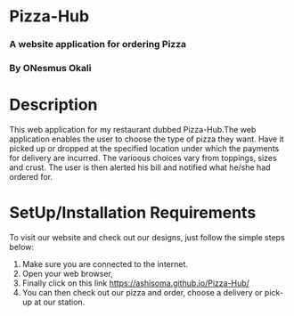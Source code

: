 # Pizza-Hub
### A website application for ordering Pizza 

### By **ONesmus Okali**

# Description
This web application for my restaurant dubbed Pizza-Hub.The web application enables the user to choose the type of pizza they want. Have it picked up or dropped at the specified location under which the payments for delivery are incurred. The varioous choices vary from toppings, sizes and crust. The user is then alerted his bill and notified what he/she had ordered for. 

# SetUp/Installation Requirements
To visit our website and check out our designs, just follow the simple steps below:
1. Make sure you are connected to the internet.
2. Open your web browser,
3. Finally click on this link https://ashisoma.github.io/Pizza-Hub/
4. You can then check out our pizza and order, choose a delivery or pick-up at our station.


